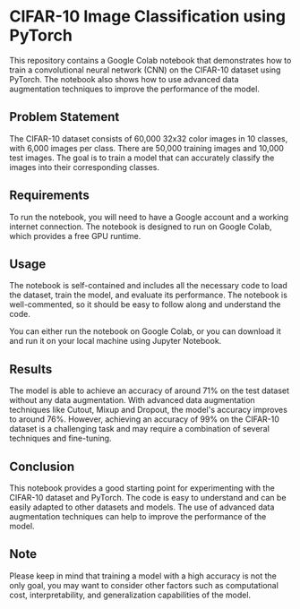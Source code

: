 # CIFAR-10 Image Classification using PyTorch

This repository contains a Google Colab notebook that demonstrates how to train a convolutional neural network (CNN) on the CIFAR-10 dataset using PyTorch. The notebook also shows how to use advanced data augmentation techniques to improve the performance of the model.

## Problem Statement

The CIFAR-10 dataset consists of 60,000 32x32 color images in 10 classes, with 6,000 images per class. There are 50,000 training images and 10,000 test images. The goal is to train a model that can accurately classify the images into their corresponding classes.

## Requirements

To run the notebook, you will need to have a Google account and a working internet connection. The notebook is designed to run on Google Colab, which provides a free GPU runtime.

## Usage

The notebook is self-contained and includes all the necessary code to load the dataset, train the model, and evaluate its performance. The notebook is well-commented, so it should be easy to follow along and understand the code.

You can either run the notebook on Google Colab, or you can download it and run it on your local machine using Jupyter Notebook.

## Results

The model is able to achieve an accuracy of around 71% on the test dataset without any data augmentation. With advanced data augmentation techniques like Cutout, Mixup and Dropout, the model's accuracy improves to around 76%. However, achieving an accuracy of 99% on the CIFAR-10 dataset is a challenging task and may require a combination of several techniques and fine-tuning.

## Conclusion

This notebook provides a good starting point for experimenting with the CIFAR-10 dataset and PyTorch. The code is easy to understand and can be easily adapted to other datasets and models. The use of advanced data augmentation techniques can help to improve the performance of the model.

## Note

Please keep in mind that training a model with a high accuracy is not the only goal, you may want to consider other factors such as computational cost, interpretability, and generalization capabilities of the model.
